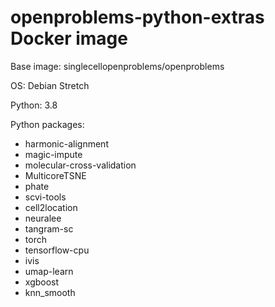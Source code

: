# openproblems-python-extras Docker image

Base image: singlecellopenproblems/openproblems

OS: Debian Stretch

Python: 3.8

Python packages:

* harmonic-alignment
* magic-impute
* molecular-cross-validation
* MulticoreTSNE
* phate
* scvi-tools
* cell2location
* neuralee
* tangram-sc
* torch
* tensorflow-cpu
* ivis
* umap-learn
* xgboost
* knn_smooth
